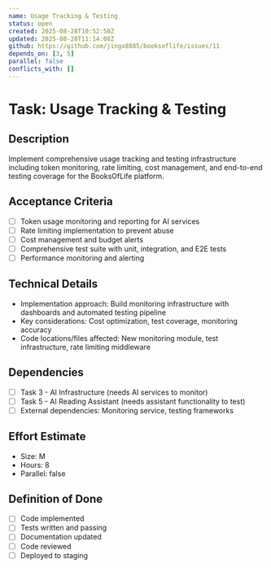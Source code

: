 ```yaml
---
name: Usage Tracking & Testing
status: open
created: 2025-08-28T10:52:50Z
updated: 2025-08-28T11:14:08Z
github: https://github.com/jingx8885/booksoflife/issues/11
depends_on: [3, 5]
parallel: false
conflicts_with: []
---
```


# Task: Usage Tracking & Testing

## Description
Implement comprehensive usage tracking and testing infrastructure including token monitoring, rate limiting, cost management, and end-to-end testing coverage for the BooksOfLife platform.

## Acceptance Criteria
- [ ] Token usage monitoring and reporting for AI services
- [ ] Rate limiting implementation to prevent abuse
- [ ] Cost management and budget alerts
- [ ] Comprehensive test suite with unit, integration, and E2E tests
- [ ] Performance monitoring and alerting

## Technical Details
- Implementation approach: Build monitoring infrastructure with dashboards and automated testing pipeline
- Key considerations: Cost optimization, test coverage, monitoring accuracy
- Code locations/files affected: New monitoring module, test infrastructure, rate limiting middleware

## Dependencies
- [ ] Task 3 - AI Infrastructure (needs AI services to monitor)
- [ ] Task 5 - AI Reading Assistant (needs assistant functionality to test)
- [ ] External dependencies: Monitoring service, testing frameworks

## Effort Estimate
- Size: M
- Hours: 8
- Parallel: false

## Definition of Done
- [ ] Code implemented
- [ ] Tests written and passing
- [ ] Documentation updated
- [ ] Code reviewed
- [ ] Deployed to staging
